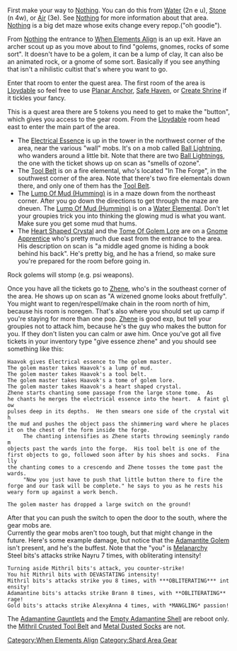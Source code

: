 First make your way to [Nothing](:Category:Nothing.md "wikilink"). You
can do this from [Water](:Category:Water.md "wikilink") (2n e u),
[Stone](:Category:World_Of_Stone.md "wikilink") (n 4w), or
[Air](:Category:Airscape.md "wikilink") (3e). See
[Nothing](:Category:Nothing.md "wikilink") for more information about
that area. [Nothing](:Category:Nothing.md "wikilink") is a big det maze
whose exits change every repop.("oh goodie").

From [Nothing](:Category:Nothing.md "wikilink") the entrance to [When
Elements Align](:Category:When_Elements_Align.md "wikilink") is an up
exit. Have an archer scout up as you move about to find "golems, gnomes,
rocks of some sort". It doesn't have to be a golem, it can be a lump of
clay, It can also be an animated rock, or a gnome of some sort.
Basically if you see anything that isn't a nihilistic cultist that's
where you want to go.

Enter that room to enter the quest area. The first room of the area is
[Lloydable](Lloydable "wikilink") so feel free to use [Planar
Anchor](Planar_Anchor "wikilink"), [Safe Haven](Safe_Haven "wikilink"),
or [Create Shrine](Create_Shrine "wikilink") if it tickles your fancy.

This is a quest area there are 5 tokens you need to get to make the
"button", which gives you access to the gear room. From the
[Lloydable](Lloydable "wikilink") room head east to enter the main part
of the area.  

-   The [Electrical Essence](Electrical_Essence "wikilink") is up in the
    tower in the northwest corner of the area, near the various "wall"
    mobs. It's on a mob called [Ball
    Lightning](Ball_Lightning "wikilink"), who wanders around a little
    bit. Note that there are two [Ball
    Lightnings](Ball_Lightning "wikilink"), the one with the ticket
    shows up on scan as "smells of ozone".
-   The [Tool Belt](Tool_Belt "wikilink") is on a fire elemental, who's
    located "In The Forge", in the southwest corner of the area. Note
    that there's two fire elementals down there, and only one of them
    has the [Tool Belt](Tool_Belt "wikilink").
-   The [Lump Of Mud (Humming)](Lump_Of_Mud_(Humming) "wikilink") is in
    a maze down from the northeast corner. After you go down the
    directions to get through the maze are dneuen. The [Lump Of Mud
    (Humming)](Lump_Of_Mud_(Humming) "wikilink") is on a [Water
    Elemental](Water_Elemental "wikilink"). Don't let your groupies
    trick you into thinking the glowing mud is what you want. Make sure
    you get some mud that hums.
-   The [Heart Shaped Crystal](Heart_Shaped_Crystal "wikilink") and the
    [Tome Of Golem Lore](Tome_Of_Golem_Lore "wikilink") are on a [Gnome
    Apprentice](Gnome_Apprentice "wikilink") who's pretty much due east
    from the entrance to the area. His description on scan is "a middle
    aged gnome is hiding a book behind his back". He's pretty big, and
    he has a friend, so make sure you're prepared for the room before
    going in.

Rock golems will stomp (e.g. psi weapons).

Once you have all the tickets go to [Zhene](Zhene "wikilink"), who's in
the southeast corner of the area. He shows up on scan as "A wizened
gnome looks about fretfully". You might want to regen/respell/make chain
in the room north of him, because his room is noregen. That's also where
you should set up camp if you're staying for more than one pop.
[Zhene](Zhene "wikilink") is good exp, but tell your groupies not to
attack him, because he's the guy who makes the button for you. If they
don't listen you can calm or awe him. Once you've got all five tickets
in your inventory type "give essence zhene" and you should see something
like this:

`Haavok gives Electrical essence to The golem master.`  
`The golem master takes Haavok's a lump of mud. `  
`The golem master takes Haavok's a tool belt.`  
`The golem master takes Haavok's a tome of golem lore.`  
`The golem master takes Haavok's a heart shaped crystal.`  
`Zhene starts chanting some passage from the large stone tome.  As`  
`he chants he merges the electrical essence into the heart.  A faint glow`  
`pulses deep in its depths.  He then smears one side of the crystal with`  
`the mud and pushes the object pass the shimmering ward where he places`  
`it on the chest of the form inside the forge.`  
`     The chanting intensifies as Zhene starts throwing seemingly random`  
`objects past the wards into the forge.  His tool belt is one of the`  
`first objects to go, followed soon after by his shoes and socks.  Finally`  
`the chanting comes to a crescendo and Zhene tosses the tome past the`  
`wards.`  
`     "Now you just have to push that little button there to fire the`  
`forge and our task will be complete." he says to you as he rests his`  
`weary form up against a work bench.`  
  
`The golem master has dropped a large switch on the ground!`

After that you can push the switch to open the door to the south, where
the gear mobs are.  
Currently the gear mobs aren't too tough, but that might change in the
future. Here's some example damage, but notice that the [Adamantite
Golem](Adamantite_Golem "wikilink") isn't present, and he's the buffest.
Note that the "you" is [Melanarchy](User:Mel.md "wikilink")  
Steel bits's attacks strike Nayru 7 times, with obliterating intensity!

`Turning aside Mithril bits's attack, you counter-strike!`  
`You hit Mithril bits with DEVASTATING intensity!`  
`Mithril bits's attacks strike you 8 times, with ***OBLITERATING*** intensity!`  
`Adamantine bits's attacks strike Brann 8 times, with **OBLITERATING** rage!`  
`Gold bits's attacks strike AlexyAnna 4 times, with *MANGLING* passion!`

The [Adamantine Gauntlets](Adamantine_Gauntlets "wikilink") and the
[Empty Adamantine Shell](Empty_Adamantine_Shell "wikilink") are reboot
only.  
the [Mithril Crusted Tool Belt](Mithril_Crusted_Tool_Belt "wikilink")
and [Metal Dusted Socks](Metal_Dusted_Socks "wikilink") are not.  

[Category:When Elements Align](Category:When_Elements_Align "wikilink")
[Category:Shard Area Gear](Category:Shard_Area_Gear "wikilink")
